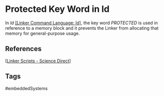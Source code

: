 # Protected Key Word in ld

In *ld* [\[Linker Command Language: ld\]](../202202120015), the key word *PROTECTED* is used in reference to a memory block and it prevents the Linker from allocating that memory for general-purpose usage.  

## References
[\[Linker Scripts - Science Direct\]](https://www.sciencedirect.com/topics/engineering/linker-script)
 
## Tags
#embeddedSystems
